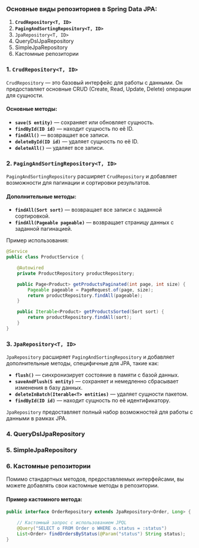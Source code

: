 ### Основные виды репозиториев в Spring Data JPA:

1. **`CrudRepository<T, ID>`**
2. **`PagingAndSortingRepository<T, ID>`**
3. `JpaRepository<T, ID>`
4. QueryDslJpaRepository
5. SimpleJpaRepository
6. Кастомные репозитории

### 1. **`CrudRepository<T, ID>`**

`CrudRepository` — это базовый интерфейс для работы с данными. Он предоставляет основные CRUD (Create, Read, Update, Delete) операции для сущности.

#### Основные методы:

- **`save(S entity)`** — сохраняет или обновляет сущность.
- **`findById(ID id)`** — находит сущность по её ID.
- **`findAll()`** — возвращает все записи.
- **`deleteById(ID id)`** — удаляет сущность по её ID.
- **`deleteAll()`** — удаляет все записи.

### 2. **`PagingAndSortingRepository<T, ID>`**

`PagingAndSortingRepository` расширяет `CrudRepository` и добавляет возможности для пагинации и сортировки результатов.

#### Дополнительные методы:

- **`findAll(Sort sort)`** — возвращает все записи с заданной сортировкой.
- **`findAll(Pageable pageable)`** — возвращает страницу данных с заданной пагинацией.

Пример использования:

```java
@Service
public class ProductService {

    @Autowired
    private ProductRepository productRepository;

    public Page<Product> getProductsPaginated(int page, int size) {
        Pageable pageable = PageRequest.of(page, size);
        return productRepository.findAll(pageable);
    }

    public Iterable<Product> getProductsSorted(Sort sort) {
        return productRepository.findAll(sort);
    }
}
```


### 3. **`JpaRepository<T, ID>`**

`JpaRepository` расширяет `PagingAndSortingRepository` и добавляет дополнительные методы, специфичные для JPA, такие как:

- **`flush()`** — синхронизирует состояние в памяти с базой данных.
- **`saveAndFlush(S entity)`** — сохраняет и немедленно сбрасывает изменения в базу данных.
- **`deleteInBatch(Iterable<T> entities)`** — удаляет сущности пакетом.
- **`findById(ID id)`** — находит сущность по её идентификатору.

`JpaRepository` предоставляет полный набор возможностей для работы с данными в рамках JPA.

### 4. QueryDslJpaRepository


### 5.  SimpleJpaRepository


### 6. Кастомные репозитории

Помимо стандартных методов, предоставляемых интерфейсами, вы можете добавлять свои кастомные методы в репозитории.

#### Пример кастомного метода:

```java
public interface OrderRepository extends JpaRepository<Order, Long> {

    // Кастомный запрос с использованием JPQL
    @Query("SELECT o FROM Order o WHERE o.status = :status")
    List<Order> findOrdersByStatus(@Param("status") String status);
}
```

